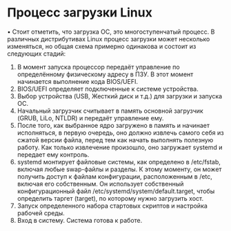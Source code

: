 #  **Процесс загрузки Linux** 

•  Стоит отметить, что загрузка ОС, это многоступенчатый процесс. В различных дистрибутивах Linux процесс загрузки может несколько изменяться, но общая схема примерно одинакова и состоит из следующих стадий:

1. В момент запуска процессор передаёт управление по определённому физическому адресу в ПЗУ. В этот момент начинается выполнение кода BIOS/UEFI. 
2. BIOS/UEFI определяет подключенные к системе устройства.
3. Выбор устройства (USB, Жесткий диск и т.д.) для загрузки и запуска ОС.
4. Начальный загрузчик считывает в память основной загрузчик (GRUB, LiLo, NTLDR) и передаёт управление ему.
5. После того, как выбранное ядро загружено в память и начинает исполняться, в первую очередь, оно должно извлечь самого себя из сжатой версии файла, перед тем как начать выполнять полезную работу. Как только извлечение произошло, оно загружает systemd и передает ему контроль.
6. systemd монтирует файловые системы, как определено в /etc/fstab, включая любые swap-файлы и разделы. К этому моменту, он может получить доступ к файлам конфигурации, расположенным в /etc, включая его собственным. Он использует собственный конфигурационный файл /etc/systemd/system/default.target, чтобы определить таргет (target), по которому нужно загрузить хост.
7. Запуск определенного набора стартовых скриптов и настройка рабочей среды.
8. Вход в систему. Система готова к работе.
   